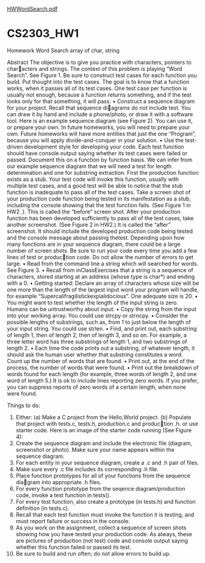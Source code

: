[HWWordSearch.pdf](https://github.com/grayrahm/CS2303_HW1/files/7072978/HWWordSearch.pdf)
# CS2303_HW1

Homework Word Search
array of char, string

Abstract
The objective is to give you practice with characters, pointers to characters and strings.
The context of this problem is playing “Word Search”. See Figure 1.
Be sure to construct test cases for each function you build. Put thought into
the test cases. The goal is to know that a function works, when it passes all
of its test cases. One test case per function is usually not enough, because a
function returns something, and if the test looks only for that something, it will
pass.
• Construct a sequence diagram for your project. Recall that sequence diagrams do not include test. You can draw it by hand and include a
phone/photo, or draw it with a software tool.
Here is an example sequence diagram (see Figure 2). You can use it,
or prepare your own. In future homeworks, you will need to prepare
your own. Future homeworks will have more entities that just the one
“Program”, because you will apply divide-and-conquer in your solution.
• Use the test-driven development style for developing your code. Each test
function should have console output saying whether its test cases were
failed or passed. Document this on a function by function basis.
We can infer from our example sequence diagram that we will need a test
for length determination and one for substring extraction.
First the production function exists as a stub. Your test code will invoke
this function, usually with multiple test cases, and a good test will be
able to notice that the stub function is inadequate to pass all of the test
cases. Take a screen shot of your production code function being tested
in its manifestation as a stub, including the console showing that the
test function fails. (See Figure 1 in HW2 .). This is called the “before”
screen shot. After your production function has been developed sufficiently
to pass all of the test cases, take another screenshot. (See Figure 2 in
HW2.) It is called the “after” screenshot. It should include the developed
production code being tested and the console message about passing thetest. Depending upon how many functions are in your sequence diagram,
there could be a large number of screen shots.
Be sure to run your code every time you add a few lines of test or production code. Do not allow the number of errors to get large.
• Read from the command line a string which will searched for words. See
Figure 3.
• Recall from inClassExercises that a string is a sequence of characters,
stored starting at an address (whose type is char*) and ending with a 0.
• Getting started: Declare an array of characters whose size will be one
more than the length of the largest input word your program will handle,
for example “Supercalifragilistickexpialidocious”. One adequate size is 20.
• You might want to test whether the length of the input string is zero.
Humans can be untrustworthy about input.
• Copy the string from the input into your working array. You could use
strcpy or strncpy.
• Consider the possible lengths of substrings, such as, from 1 to just below
the length of your input string. You could use strlen.
• Find, and print out, each substring of length 1, then of length 2, then of
length 3, and so on. For example, a three letter word has three substrings
of length 1, and two substrings of length 2.
• Each time the code prints out a substring, of whatever length, it should
ask the human user whether that substring constitutes a word. Count up
the number of words that are found.
• Print out, at the end of the process, the number of words that were found.
• Print out the breakdown of words found for each length (for example,
three words of length 2, and one word of length 5.) It is ok to include
lines reporting zero words. If you prefer, you can suppress reports of zero
words of a certain length, when none were found.


Things to do:
1. Either:
(a) Make a C project from the Hello,World project.
(b) Populate that project with tests.c, tests.h, production.c and production .h.
or use starter code.
Here is an image of the starter code running (See Figure 4):
2. Create the sequence diagram and include the electronic file (diagram,
screenshot or photo). Make sure your name appears within the sequence
diagram.
3. For each entity in your sequence diagram, create a .c and .h pair of files.
4. Make sure every .c file includes its corresponding .h file.
5. Place function prototypes for all of your functions from the sequence diagram into appropriate .h files.
6. For every function prototype from the seqence diagram/production code,
invoke a test function in tests().
7. For every test function, also create a prototype (in tests.h) and function
definition (in tests.c).
8. Recall that each test function must invoke the function it is testing, and
must report failure or success in the console.
9. As you work on the assignment, collect a sequence of screen shots showing
how you have tested your production code. As always, these are pictures of
production (not test) code and console output saying whether this function
failed or passed its test.
10. Be sure to build and run often; do not allow errors to build up.


